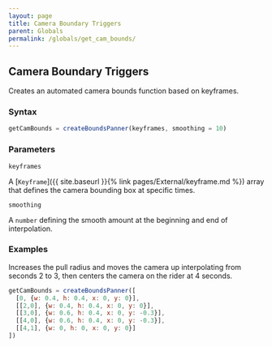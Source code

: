 ```yaml
---
layout: page
title: Camera Boundary Triggers
parent: Globals
permalink: /globals/get_cam_bounds/
---
```


## Camera Boundary Triggers

Creates an automated camera bounds function based on keyframes.

### Syntax

```js
getCamBounds = createBoundsPanner(keyframes, smoothing = 10)
```

### Parameters

`keyframes`

A [`Keyframe`]({{ site.baseurl }}{% link pages/External/keyframe.md %}) array that defines the camera bounding box at specific times.

`smoothing`

A `number` defining the smooth amount at the beginning and end of interpolation.

### Examples

Increases the pull radius and moves the camera up interpolating from seconds 2 to 3, then centers the camera on the rider at 4 seconds.

```js
getCamBounds = createBoundsPanner([
  [0, {w: 0.4, h: 0.4, x: 0, y: 0}],
  [[2,0], {w: 0.4, h: 0.4, x: 0, y: 0}],
  [[3,0], {w: 0.6, h: 0.4, x: 0, y: -0.3}],
  [[4,0], {w: 0.6, h: 0.4, x: 0, y: -0.3}],
  [[4,1], {w: 0, h: 0, x: 0, y: 0}]
])
```
